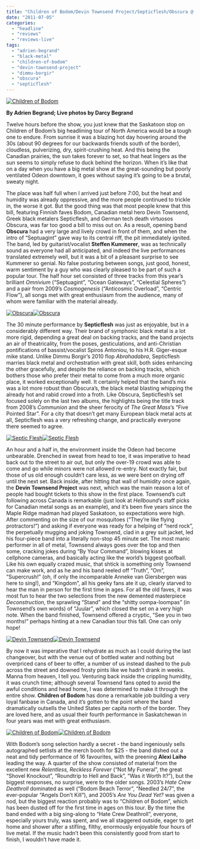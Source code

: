 ```yaml
---
title: "Children of Bodom/Devin Townsend Project/Septicflesh/Obscura @ Odeon, Saskatoon, SK, July 3, 2011"
date: "2011-07-05"
categories: 
  - "headline"
  - "reviews"
  - "reviews-live"
tags: 
  - "adrien-begrand"
  - "black-metal"
  - "children-of-bodom"
  - "devin-townsend-project"
  - "dimmu-borgir"
  - "obscura"
  - "septicflesh"
---
```


[![](http://www.hellbound.ca/wp-content/uploads/2011/07/IMG_4476-595x446.jpg "Children of Bodom")](http://www.hellbound.ca/wp-content/uploads/2011/07/IMG_4476.jpg)

**By Adrien Begrand; Live photos by Darcy Begrand**

Twelve hours before the show, you just knew that the Saskatoon stop on Children of Bodom’s big headlining tour of North America would be a tough one to endure. From sunrise it was a blazing hot day hovering around the 30s (about 90 degrees for our backwards friends south of the border), cloudless, pulverizing, dry, spirit-crushing heat. And this being the Canadian prairies, the sun takes forever to set, so that heat lingers as the sun seems to simply refuse to duck behind the horizon. When it’s like that on a day when you have a big metal show at the great-sounding but poorly ventilated Odeon downtown, it goes without saying it’s going to be a brutal, sweaty night.

The place was half full when I arrived just before 7:00, but the heat and humidity was already oppressive, and the more people continued to trickle in, the worse it got. But the good thing was that most people knew that this bill, featuring Finnish faves Bodom, Canadian metal hero Devin Townsend, Greek black metalers Septicflesh, and German tech death virtuosos Obscura, was far too good a bill to miss out on. As a result, opening band **Obscura** had a very large and lively crowd in front of them, and when the intro of “Septuagint” gave way to its central riff, the pit immediately ignited. The band, led by guitarist/vocalist **Steffen Kummerer**, was as technically sound as everyone had all anticipated, and indeed the live performances translated extremely well, but it was a bit of a pleasant surprise to see Kummerer so genial. No false posturing between songs, just good, honest, warm sentiment by a guy who was clearly pleased to be part of such a popular tour. The half hour set consisted of three tracks from this year’s brilliant _Omnivium_ (“Septuagint”, “Ocean Gateways”, “Celestial Spheres”) and a pair from 2009’s _Cosmogenesis_ (“Anticosmic Overload”, “Centric Flow”), all songs met with great enthusiasm from the audience, many of whom were familiar with the material already.

[![](http://www.hellbound.ca/wp-content/uploads/2011/07/IMG_4173-150x150.jpg "Obscura")](http://www.hellbound.ca/wp-content/uploads/2011/07/IMG_4173.jpg)[![](http://www.hellbound.ca/wp-content/uploads/2011/07/IMG_4187-150x150.jpg "Obscura")](http://www.hellbound.ca/wp-content/uploads/2011/07/IMG_4187.jpg)

The 30 minute performance by **Septicflesh** was just as enjoyable, but in a considerably different way. Their brand of symphonic black metal is a lot more rigid, depending a great deal on backing tracks, and the band projects an air of theatricality, from the poses, gesticulations, and anti-Christian pontifications of bassist/vocalist Spiros Antoniou, to his H.R. Giger-esque mike stand. Unlike Dimmu Borgir’s 2010 flop _Abrahadabra_, Septicflesh marries black metal and orchestration with great skill, both sides enhancing the other gracefully, and despite the reliance on backing tracks, which bothers those who prefer their metal to come from a much more organic place, it worked exceptionally well. It certainly helped that the band’s mix was a lot more robust than Obscura’s, the black metal blasting whipping the already hot and rabid crowd into a froth. Like Obscura, Septicflesh’s set focused solely on the last two albums, the highlights being the title track from 2008’s _Communion_ and the sheer ferocity of _The Great Mass_’s “Five Pointed Star”. For a city that doesn’t get many European black metal acts at all, Septicflesh was a very refreshing change, and practically everyone there seemed to agree.

[![](http://www.hellbound.ca/wp-content/uploads/2011/07/IMG_4207-150x150.jpg "Septic Flesh")](http://www.hellbound.ca/wp-content/uploads/2011/07/IMG_4207.jpg)[![](http://www.hellbound.ca/wp-content/uploads/2011/07/IMG_4232-150x150.jpg "Septic Flesh")](http://www.hellbound.ca/wp-content/uploads/2011/07/IMG_4232.jpg)

An hour and a half in, the environment inside the Odeon had become unbearable. Drenched in sweat from head to toe, it was imperative to head back out to the street to air out, but only the over-19 crowd was able to come and go while minors were not allowed re-entry. Not exactly fair, but those of us old enough couldn’t care less, as we were bent on drying off until the next set. Back inside, after hitting that wall of humidity once again, the **Devin Townsend Project** was next, which was the main reason a lot of people had bought tickets to this show in the first place. Townsend’s cult following across Canada is remarkable (just look at _Hellbound_’s staff picks for Canadian metal songs as an example), and it’s been five years since the Maple Ridge madman had played Saskatoon, so expectations were high. After commenting on the size of our mosquitoes (“They’re like flying protractors!”) and asking if everyone was ready for a helping of “nerd rock”, the perpetually mugging and joking Townsend, clad in a grey suit jacket, led his four-piece band into a literally non-stop 45 minute set. The most manic performer in all of metal, Townsend always goes over the top and then some, cracking jokes during “By Your Command”, blowing kisses at cellphone cameras, and basically acting like the world’s biggest goofball. Like his own equally crazed music, that shtick is something only Townsend can make work, and as he and his band reeled off “Truth”, “Om”, “Supercrush!” (oh, if only the incomparable Anneke van Giersbergen was here to sing!), and “Kingdom”, all his geeky fans ate it up, clearly starved to hear the man in person for the first time in ages. For all the old faves, it was most fun to hear the two selections from the new demented masterpiece _Deconstruction_, the sprawling “Stand” and the “shitty oompa-loompas” (in Townsend’s own words) of “Juular”, which closed the set on a very high note. When the band finished, Townsend offered a cryptic, “See you in two months!” perhaps hinting at a new Canadian tour this fall. One can only hope!

[![](http://www.hellbound.ca/wp-content/uploads/2011/07/IMG_4288-150x150.jpg "Devin Townsend")](http://www.hellbound.ca/wp-content/uploads/2011/07/IMG_4288.jpg)[![](http://www.hellbound.ca/wp-content/uploads/2011/07/IMG_4304-150x150.jpg "Devin Townsend")](http://www.hellbound.ca/wp-content/uploads/2011/07/IMG_4304.jpg)

By now it was imperative that I rehydrate as much as I could during the last changeover, but with the venue out of bottled water and nothing but overpriced cans of beer to offer, a number of us instead dashed to the pub across the street and downed frosty pints like we hadn’t drank in weeks. Manna from heaven, I tell you. Venturing back inside the crippling humidity, it was crunch time; although several Townsend fans opted to avoid the awful conditions and head home, I was determined to make it through the entire show. **Children of Bodom** has done a remarkable job building a very loyal fanbase in Canada, and it’s gotten to the point where the band dramatically outsells the United States per capita north of the border. They are loved here, and as usual their fourth performance in Saskatchewan in four years was met with great enthusiasm.

[![](http://www.hellbound.ca/wp-content/uploads/2011/07/IMG_4346-150x150.jpg "Children of Bodom")](http://www.hellbound.ca/wp-content/uploads/2011/07/IMG_4346.jpg)[![](http://www.hellbound.ca/wp-content/uploads/2011/07/IMG_4355-150x150.jpg "Children of Bodom")](http://www.hellbound.ca/wp-content/uploads/2011/07/IMG_4355.jpg)

With Bodom’s song selection hardly a secret - the band ingeniously sells autographed setlists at the merch booth for $25 - the band dished out a neat and tidy performance of 16 favourites, with the preening **Alexi Laiho** leading the way. A quarter of the show consisted of material from the excellent new _Relentless, Reckless Forever_ (“Not My Funeral”, the great “Shovel Knockout”, “Roundtrip to Hell and Back”, “Was it Worth It?”), but the biggest responses, no surprise, were to the older songs. 2003’s _Hate Crew Deathroll_ dominated as well (“Bodom Beach Terror”, “Needled 24/7”, the ever-popular “Angels Don’t Kill”), and 2005’s _Are You Dead Yet?_ was given a nod, but the biggest reaction probably was to “Children of Bodom”, which has been dusted off for the first time in ages on this tour. By the time the band ended with a big sing-along to “Hate Crew Deathroll”, everyone, especially yours truly, was spent, and we all staggered outside, eager to get home and shower after a stifling, filthy, enormously enjoyable four hours of live metal. If the music hadn’t been this consistently good from start to finish, I wouldn’t have made it.
